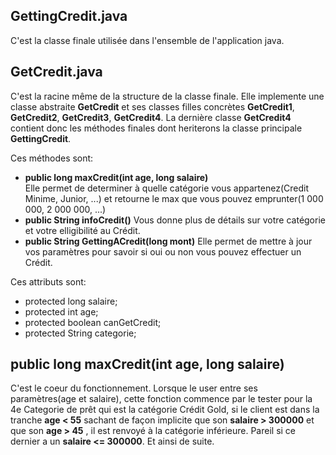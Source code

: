 ## GettingCredit.java

C'est la classe finale utilisée dans l'ensemble de l'application java.

## GetCredit.java

C'est la racine même de la structure de la classe finale.
Elle implemente une classe abstraite **GetCredit** et ses classes filles concrètes **GetCredit1**, **GetCredit2**, **GetCredit3**, **GetCredit4**.
La dernière classe **GetCredit4** contient donc les méthodes finales dont heriterons la classe principale **GettingCredit**.

Ces méthodes sont:
- **public long maxCredit(int age, long salaire)**  
Elle permet de determiner à quelle catégorie vous appartenez(Credit Minime, Junior, ...) et retourne le max que vous pouvez emprunter(1 000 000, 2 000 000, ...)
- **public String infoCredit()**
Vous donne plus de détails sur votre catégorie et votre elligibilité au Crédit.
- **public String GettingACredit(long mont)**
Elle permet de mettre à  jour vos paramètres pour savoir si oui ou non vous pouvez effectuer un Crédit.

Ces attributs sont:
- protected long salaire;
- protected int age;
- protected boolean canGetCredit;
- protected String categorie;

## public long maxCredit(int age, long salaire)

C'est le coeur du fonctionnement.
Lorsque le user entre ses paramètres(age et salaire), cette fonction commence par le tester pour la 4e Categorie de prêt qui est la catégorie Crédit Gold, si le client est dans la tranche **age < 55** sachant de façon implicite que son **salaire > 300000** et que son **age > 45** , il est renvoyé à la catégorie inférieure. Pareil si ce dernier a un **salaire <= 300000**. Et ainsi de suite.